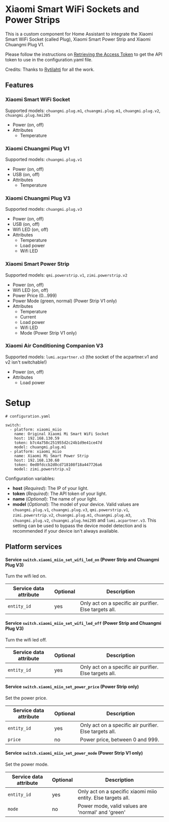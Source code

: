 # Xiaomi Smart WiFi Sockets and Power Strips

This is a custom component for Home Assistant to integrate the Xiaomi Smart WiFi Socket (called Plug), Xiaomi Smart Power Strip and Xiaomi Chuangmi Plug V1.

Please follow the instructions on [Retrieving the Access Token](https://home-assistant.io/components/xiaomi/#retrieving-the-access-token) to get the API token to use in the configuration.yaml file.

Credits: Thanks to [Rytilahti](https://github.com/rytilahti/python-miio) for all the work.

## Features

### Xiaomi Smart WiFi Socket

Supported models: `chuangmi.plug.m1`, `chuangmi.plug.m1`, `chuangmi.plug.v2`, `chuangmi.plug.hmi205`

* Power (on, off)
* Attributes
  - Temperature

### Xiaomi Chuangmi Plug V1

Supported models: `chuangmi.plug.v1`

* Power (on, off)
* USB (on, off)
* Attributes
  - Temperature

### Xiaomi Chuangmi Plug V3

Supported models: `chuangmi.plug.v3`

* Power (on, off)
* USB (on, off)
* Wifi LED (on, off)
* Attributes
  - Temperature
  - Load power
  - Wifi LED

### Xiaomi Smart Power Strip

Supported models: `qmi.powerstrip.v1`, `zimi.powerstrip.v2`

* Power (on, off)
* Wifi LED (on, off)
* Power Price (0...999)
* Power Mode (green, normal) (Power Strip V1 only)
* Attributes
  - Temperature
  - Current
  - Load power
  - Wifi LED
  - Mode (Power Strip V1 only)

### Xiaomi Air Conditioning Companion V3

Supported models: `lumi.acpartner.v3` (the socket of the acpartner.v1 and v2 isn't switchable!)

* Power (on, off)
* Attributes
  - Load power


# Setup

```
# configuration.yaml

switch:
  - platform: xiaomi_miio
    name: Original Xiaomi Mi Smart WiFi Socket
    host: 192.168.130.59
    token: b7c4a758c251955d2c24b1d9e41ce47d
    model: chuangmi.plug.m1
  - platform: xiaomi_miio
    name: Xiaomi Mi Smart Power Strip
    host: 192.168.130.60
    token: 0ed0fdccb2d0cd718108f18a447726a6
    model: zimi.powerstrip.v2
```

Configuration variables:
- **host** (*Required*): The IP of your light.
- **token** (*Required*): The API token of your light.
- **name** (*Optional*): The name of your light.
- **model** (*Optional*): The model of your device. Valid values are `chuangmi.plug.v1`, `chuangmi.plug.v3`, `qmi.powerstrip.v1`, `zimi.powerstrip.v2`, `chuangmi.plug.m1`, `chuangmi.plug.m3`, `chuangmi.plug.v2`, `chuangmi.plug.hmi205` and `lumi.acpartner.v3`. This setting can be used to bypass the device model detection and is recommended if your device isn't always available.

## Platform services

#### Service `switch.xiaomi_miio_set_wifi_led_on` (Power Strip and Chuangmi Plug V3)

Turn the wifi led on.

| Service data attribute    | Optional | Description                                             |
|---------------------------|----------|---------------------------------------------------------|
| `entity_id`               |      yes | Only act on a specific air purifier. Else targets all.  |

#### Service `switch.xiaomi_miio_set_wifi_led_off` (Power Strip and Chuangmi Plug V3)

Turn the wifi led off.

| Service data attribute    | Optional | Description                                             |
|---------------------------|----------|---------------------------------------------------------|
| `entity_id`               |      yes | Only act on a specific air purifier. Else targets all.  |

#### Service `switch.xiaomi_miio_set_power_price` (Power Strip only)

Set the power price.

| Service data attribute    | Optional | Description                                             |
|---------------------------|----------|---------------------------------------------------------|
| `entity_id`               |      yes | Only act on a specific air purifier. Else targets all.  |
| `price`                   |       no | Power price, between 0 and 999.                         |

#### Service `switch.xiaomi_miio_set_power_mode` (Power Strip V1 only)

Set the power mode.

| Service data attribute    | Optional | Description                                                   |
|---------------------------|----------|---------------------------------------------------------------|
| `entity_id`               |      yes | Only act on a specific xiaomi miio entity. Else targets all.  |
| `mode`                    |       no | Power mode, valid values are 'normal' and 'green'             |
